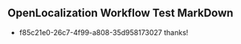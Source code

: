 ## OpenLocalization Workflow Test MarkDown
* f85c21e0-26c7-4f99-a808-35d958173027 thanks!

<!--HONumber=Jul16_HO5-->


